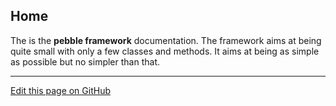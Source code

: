 ## Home

The is the **pebble framework** documentation. The framework aims at being quite small 
with only a few classes and methods. It aims at being as simple as possible 
but no simpler than that. 


<hr /><a href='https://github.com/diversen/pebble-framework-docs/blob/main/src-docs/000-index.md'>Edit this page on GitHub</a>